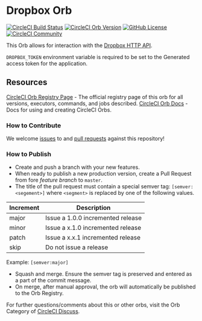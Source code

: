 # Dropbox Orb

[![CircleCI Build Status](https://circleci.com/gh/RascalTwo/dropbox-orb.svg?style=shield "CircleCI Build Status")](https://circleci.com/gh/RascalTwo/dropbox-orb) [![CircleCI Orb Version](https://img.shields.io/badge/endpoint.svg?url=https://badges.circleci.io/orb/rascaltwo/dropbox-orb)](https://circleci.com/orbs/registry/orb/rascaltwo/dropbox-orb) [![GitHub License](https://img.shields.io/badge/license-MIT-lightgrey.svg)](https://raw.githubusercontent.com/RascalTwo/dropbox-orb/master/LICENSE) [![CircleCI Community](https://img.shields.io/badge/community-CircleCI%20Discuss-343434.svg)](https://discuss.circleci.com/c/ecosystem/orbs)

This Orb allows for interaction with the [Dropbox HTTP API](https://www.dropbox.com/developers/documentation/http/documentation).

`DROPBOX_TOKEN` environment variable is required to be set to the Generated access token for the application.


## Resources

[CircleCI Orb Registry Page](https://circleci.com/orbs/registry/orb/rascaltwo/dropbox-orb) - The official registry page of this orb for all versions, executors, commands, and jobs described.
[CircleCI Orb Docs](https://circleci.com/docs/2.0/orb-intro/#section=configuration) - Docs for using and creating CircleCI Orbs.

### How to Contribute

We welcome [issues](https://github.com/RascalTwo/dropbox-orb/issues) to and [pull requests](https://github.com/RascalTwo/dropbox-orb/pulls) against this repository!

### How to Publish
* Create and push a branch with your new features.
* When ready to publish a new production version, create a Pull Request from fore _feature branch_ to `master`.
* The title of the pull request must contain a special semver tag: `[semver:<segement>]` where `<segment>` is replaced by one of the following values.

| Increment | Description|
| ----------| -----------|
| major     | Issue a 1.0.0 incremented release|
| minor     | Issue a x.1.0 incremented release|
| patch     | Issue a x.x.1 incremented release|
| skip      | Do not issue a release|

Example: `[semver:major]`

* Squash and merge. Ensure the semver tag is preserved and entered as a part of the commit message.
* On merge, after manual approval, the orb will automatically be published to the Orb Registry.


For further questions/comments about this or other orbs, visit the Orb Category of [CircleCI Discuss](https://discuss.circleci.com/c/orbs).

